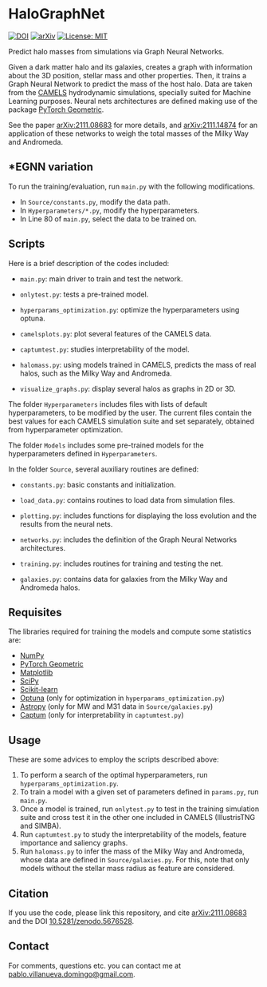 # HaloGraphNet

[![DOI](https://zenodo.org/badge/DOI/10.5281/zenodo.5676528.svg)](https://doi.org/10.5281/zenodo.5676528) [![arXiv](https://img.shields.io/badge/arXiv-2111.08683-B31B1B.svg)](http://arxiv.org/abs/2111.08683)  [![License: MIT](https://img.shields.io/badge/License-MIT-yellow.svg)](https://opensource.org/licenses/MIT)

Predict halo masses from simulations via Graph Neural Networks.

Given a dark matter halo and its galaxies, creates a graph with information about the 3D position, stellar mass and other properties. Then, it trains a Graph Neural Network to predict the mass of the host halo. Data are taken from the [CAMELS](https://camels.readthedocs.io/en/latest/index.html) hydrodynamic simulations, specially suited for Machine Learning purposes. Neural nets architectures are defined making use of the package [PyTorch Geometric](https://pytorch-geometric.readthedocs.io/en/latest/).

See the paper [arXiv:2111.08683](https://arxiv.org/abs/2111.08683) for more details, and [arXiv:2111.14874](https://arxiv.org/abs/2111.14874) for an application of these networks to weigh the total masses of the Milky Way and Andromeda.

<!-- <img src="visualize_graph.png" width="500"> -->

## *EGNN variation

To run the training/evaluation, run `main.py` with the following modifications.
- In `Source/constants.py`, modify the data path.
- In `Hyperparameters/*.py`, modify the hyperparameters. 
- In Line 80 of `main.py`, select the data to be trained on. 


## Scripts

Here is a brief description of the codes included:

- `main.py`: main driver to train and test the network.

- `onlytest.py`: tests a pre-trained model.

- `hyperparams_optimization.py`: optimize the hyperparameters using optuna.

- `camelsplots.py`: plot several features of the CAMELS data.

- `captumtest.py`: studies interpretability of the model.

- `halomass.py`: using models trained in CAMELS, predicts the mass of real halos, such as the Milky Way and Andromeda.

- `visualize_graphs.py`: display several halos as graphs in 2D or 3D.

The folder `Hyperparameters` includes files with lists of default hyperparameters, to be modified by the user. The current files contain the best values for each CAMELS simulation suite and set separately, obtained from hyperparameter optimization.

The folder `Models` includes some pre-trained models for the hyperparameters defined in `Hyperparameters`.

In the folder `Source`, several auxiliary routines are defined:

* `constants.py`: basic constants and initialization.

* `load_data.py`: contains routines to load data from simulation files.

* `plotting.py`: includes functions for displaying the loss evolution and the results from the neural nets.

* `networks.py`: includes the definition of the Graph Neural Networks architectures.

* `training.py`: includes routines for training and testing the net.

* `galaxies.py`: contains data for galaxies from the Milky Way and Andromeda halos.


## Requisites

The libraries required for training the models and compute some statistics are:
* [NumPy](https://numpy.org/)
* [PyTorch Geometric](https://pytorch-geometric.readthedocs.io/en/latest/)
* [Matplotlib](https://matplotlib.org/)
* [SciPy](https://scipy.org/)
* [Scikit-learn](https://scikit-learn.org/stable/)
* [Optuna](https://optuna.org/) (only for optimization in `hyperparams_optimization.py`)
* [Astropy](https://www.astropy.org/) (only for MW and M31 data in `Source/galaxies.py`)
* [Captum](https://captum.ai/) (only for interpretability in `captumtest.py`)


## Usage

These are some advices to employ the scripts described above:
1. To perform a search of the optimal hyperparameters, run `hyperparams_optimization.py`.
2. To train a model with a given set of parameters defined in `params.py`, run `main.py`.
3. Once a model is trained, run `onlytest.py` to test in the training simulation suite and cross test it in the other one included in CAMELS (IllustrisTNG and SIMBA).
4. Run `captumtest.py` to study the interpretability of the models, feature importance and saliency graphs.
5. Run `halomass.py` to infer the mass of the Milky Way and Andromeda, whose data are defined in `Source/galaxies.py`. For this, note that only models without the stellar mass radius as feature are considered.


## Citation

If you use the code, please link this repository, and cite [arXiv:2111.08683](https://arxiv.org/abs/2111.08683) and the DOI [10.5281/zenodo.5676528](https://doi.org/10.5281/zenodo.5676528).


## Contact

For comments, questions etc. you can contact me at <pablo.villanueva.domingo@gmail.com>.
